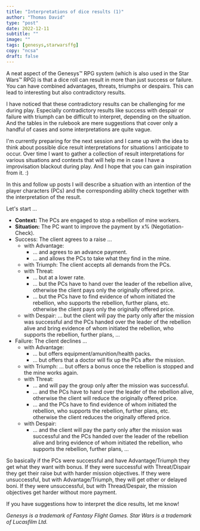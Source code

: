 ```yaml
---
title: "Interpretations of dice results (1)"
author: "Thomas David"
type: "post"
date: 2022-12-11
subtitle: ""
image: ""
tags: [genesys,starwarsffg]
copy: "ncsa"
draft: false
---
```


A neat aspect of the Genesys™️ RPG system (which is also used in the Star Wars™️ RPG) is that a dice roll can result in more than just success or failure. You can have combined advantages, threats, triumphs or despairs. This can lead to interesting but also contradictory results.

I have noticed that these contradictory results can be challenging for me during play. Especially contradictory results like success with despair or failure with triumph can be difficult to interpret, depending on the situation. And the tables in the rulebook are mere suggestions that cover only a handful of cases and some interpretations are quite vague.

I'm currently preparing for the next session and I came up with the idea to think about possible dice result interpretations for situations I anticipate to occur. Over time I want to gather a collection of result interpretations for various situations and contexts that will help me in case I have a improvisation blackout during play. And I hope that you can gain inspiration from it. :)

In this and follow up posts I will describe a situation with an intention of the player characters (PCs) and the corresponding ability check together with the interpretation of the result.

Let's start ...

* **Context:** The PCs are engaged to stop a rebellion of mine workers.
* **Situation:** The PC want to improve the payment by x% (Negotiation-Check).
* Success: The client agrees to a raise ...
  * with Advantage:
    * ... and agrees to an advance payment.
    * ... and allows the PCs to take what they find in the mine.
  * with Triumph: The client accepts all demands from the PCs.
  * with Threat:
    * ... but at a lower rate.
    * ... but the PCs have to hand over the leader of the rebellion alive, otherwise the client pays only the originally offered price.
    * ... but the PCs have to find evidence of whom initiated the rebellion, who supports the rebellion, further plans, etc. otherwise the client pays only the originally offered price.
  * with Despair: ... but the client will pay the party only after the mission was successful and the PCs handed over the leader of the rebellion alive and bring evidence of whom initiated the rebellion, who supports the rebellion, further plans, ...
* Failure: The client declines ...
  * with Advantage:
    * ... but offers equipment/amunition/health packs.
    * ... but offers that a doctor will fix up the PCs after the mission.
  * with Triumph: ... but offers a bonus once the rebellion is stopped and the mine works again.
  * with Threat:
    * ... and will pay the group only after the mission was successful.
    * ... and the PCs have to hand over the leader of the rebellion alive, otherwise the client will reduce the originally offered price.
    * ... and the PCs have to find evidence of whom initiated the rebellion, who supports the rebellion, further plans, etc. otherwise the client reduces the originally offered price.
  * with Despair:
    * ... and the client will pay the party only after the mission was successful and the PCs handed over the leader of the rebellion alive and bring evidence of whom initiated the rebellion, who supports the rebellion, further plans, ...

So basically if the PCs were successful and have Advantage/Triumph they get what they want with bonus. If they were successful with Threat/Dispair they get their raise but with harder mission objectives. If they were unsuccessful, but with Advantage/Triumph, they will get other or delayed boni. If they were unsuccessful, but with Thread/Despair, the mission objectives get harder without more payment.

If you have suggestions how to interpret the dice results, let me know!



*Genesys is a trademark of Fantasy Flight Games. Star Wars is a trademark of Lucasfilm Ltd.*

